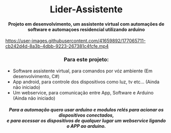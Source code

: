 <h1 align="center">Lider-Assistente</h1>
<h4 align="center">Projeto em desenvolvimento, um assistente virtual com automações de software e automaçoes residencial utilizando arduino</h4>

https://user-images.githubusercontent.com/41659892/177065711-cb242d4d-8a3b-4dbb-9223-267381c4fcfe.mp4

<h3 align="center">Para este projeto:</h3>
<ul>
  <li>Software assistente virtual, para comandos por vóz ambiente (Em desenvolvimento, C#)</li>
  <li>App android, para controle dos dispositivos como luz, tv etc... (Ainda não iniciado)</li>
  <li>Um webservice, para comunicação entre App, Software e Arduino (Ainda não iniciado)</li>
</ul>

<h5 align="center">
 Para a automação quero usar arduino e modulos relés para acionar os dispositivos conectados,<br>
e para acessar os dispositivos de qualquer lugar um webservice ligando o APP ao arduino.
